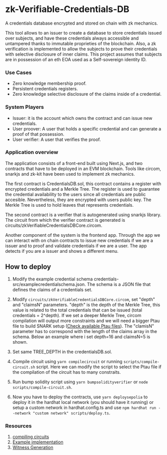 # zk-Verifiable-Credentials-DB

A credentials database encrypted and stored on chain with zk mechanics.

This tool allows to an issuer to create a database to store credentials issued over subjects, and have these credentials always accessible and
untampered thanks to immutable proprieties of the blockchain. Also, a zk verification is implemented to allow the subjects to prove their credentials with selective disclosure of inner claims. This project assumes that subjects are in possession of an eth EOA used as a Self-sovereign identity ID.

### Use Cases

- Zero knowledge membership proof.
- Persistent credentials registers.
- Zero knowledge selective disclosure of the claims inside of a credential.

### System Players

- Issuer: it is the account which owns the contract and can issue new credentials.
- User proover: A user that holds a specific credential and can generate a proof of that possession.
- User verifier: A user that verifies the proof.

### Application overview

The application consists of a front-end built using Next.js, and two contracts that have to be deployed in an EVM blockchain. Tools like circom, snarkjs and zk-kit have been used to implement zk mechanics.

The first contract is CredentialsDB.sol, this contract contains a register with encrypted credentials and a Merkle Tree. The register is used to guarantee the credential availability to the users since all credentials are public accesible. Nevertheless, they are encrypted with users public key. The Merkle Tree is used to hold leaves that represents credentials.

The second contract is a verifier that is autogenerated using snarkjs library. The circuit from which the verifier contract is generated is circuits/zkVerifiableCredentialsDBCore.circom.

Another component of the system is the frontend app. Through the app we can interact with on chain contracts to issue new credentials if we are a issuer and to proof and validate credentials if we are a user. The app detects if you are a issuer and shows a different menu.

## How to deploy

1. Modify the example credential schema credentials-src/examplecredentialschema.json. The schema is a JSON file that defines the claims of a credentials set.

2. Modify `circuits/zkVerifiableCredentialsDBCore.circom`, set "depth" and "claimsN" parameters. "depth" is the depth of the Merkle Tree, this value is related to the total credentials that can be issued (total credentials = 2^depth). If we set a deeper Merkle Tree, circom compilation will output more constraints and we will need a bigger Ptau file to build SNARK setup ([Check available Ptau files](https://github.com/iden3/snarkjs#7-prepare-phase-2)). The "clamisN" parameter has to correspond with the length of the claims array in the schema. Below an example where i set depth=16 and claimsN=5 is shown.

3. Set same TREE_DEPTH in the credentialsDB.sol.

4. Compile circuit using `yarn compilecircuit` or running `scripts/compile-circuit.sh` script. Here we can modify the script to select the Ptau file if the compilation of the circuit has to many constraits.

5. Run bump solidity script using `yarn bumpsolidityverifier` or `node scripts/compile-circuit.sh`.

6. Now you have to deploy the contracts, use `yarn deploysepolia` to deploy it in the hardhat local network (you should have it running) or setup a custom network in hardhat.config.ts and use `npm hardhat run --network "custom network" scripts/deploy.ts`.

### Resources

1. [compiling circuits](https://docs.circom.io/getting-started/compiling-circuits)
2. [Example implementation](https://medium.com/better-programming/zero-knowledge-proofs-using-snarkjs-and-circom-fac6c4d63202)
3. [Witness Generation](https://docs.circom.io/getting-started/computing-the-witness/)
